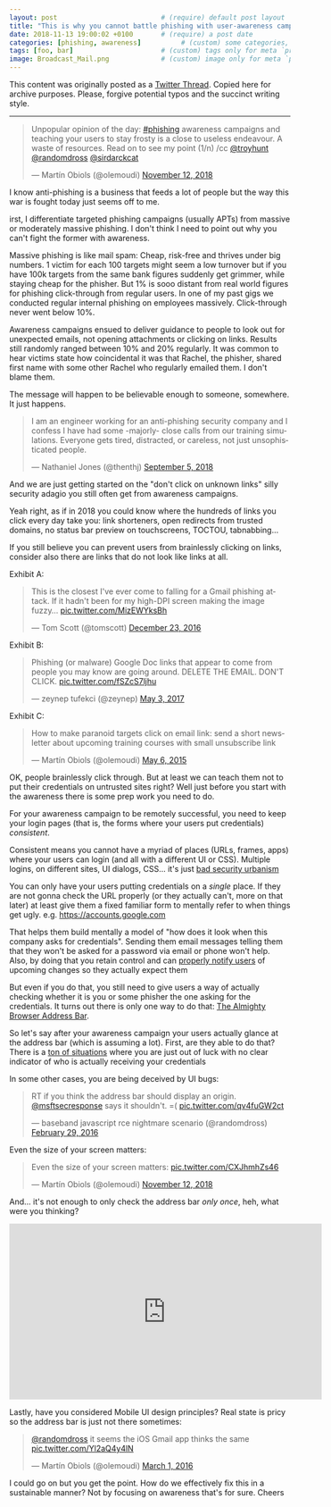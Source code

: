 ```yaml
---
layout: post                          # (require) default post layout
title: "This is why you cannot battle phishing with user-awareness campaigns"                   # (require) a string title
date: 2018-11-13 19:00:02 +0100       # (require) a post date
categories: [phishing, awareness]          # (custom) some categories, but makesure these categories already exists inside path of `category/`
tags: [foo, bar]                      # (custom) tags only for meta `property="article:tag"`
image: Broadcast_Mail.png             # (custom) image only for meta `property="og:image"`, save your image # inside path of `static/img/_posts`
---
```


This content was originally posted as a [Twitter Thread](https://twitter.com/olemoudi/status/1062127172629028864). Copied here for archive purposes. Please, forgive potential typos and the succinct writing style.

---

<blockquote class="twitter-tweet" data-lang="en"><p lang="en" dir="ltr">Unpopular opinion of the day: <a href="https://twitter.com/hashtag/phishing?src=hash&amp;ref_src=twsrc%5Etfw">#phishing</a> awareness campaigns and teaching your users to stay frosty is a close to useless endeavour. A waste of resources. Read on to see my point (1/n) /cc <a href="https://twitter.com/troyhunt?ref_src=twsrc%5Etfw">@troyhunt</a> <a href="https://twitter.com/randomdross?ref_src=twsrc%5Etfw">@randomdross</a> <a href="https://twitter.com/sirdarckcat?ref_src=twsrc%5Etfw">@sirdarckcat</a></p>&mdash; Martín Obiols (@olemoudi) <a href="https://twitter.com/olemoudi/status/1062127172629028864?ref_src=twsrc%5Etfw">November 12, 2018</a></blockquote>
<script async src="https://platform.twitter.com/widgets.js" charset="utf-8"></script>

I know anti-phishing is a business that feeds a lot of people but the way this war is fought today just seems off to me.

irst, I differentiate targeted phishing campaigns (usually APTs) from massive or moderately massive phishing. I don't think I need to point out why you can't fight the former with awareness.

Massive phishing is like mail spam: Cheap, risk-free and thrives under big numbers. 1 victim for each 100 targets might seem a low turnover but if you have 100k targets from the same bank figures suddenly get grimmer, while staying cheap for the phisher. But 1% is sooo distant from real world figures for phishing click-through from regular users. In one of my past gigs we conducted regular internal phishing on employees massively. Click-through never went below 10%.

Awareness campaigns ensued to deliver guidance to people to look out for unexpected emails, not opening attachments or clicking on links. Results still randomly ranged between 10% and 20% regularly. It was common to hear victims state how coincidental it was that Rachel, the phisher, shared first name with some other Rachel who regularly emailed them. I don't blame them.

The message will happen to be believable enough to someone, somewhere. It just happens.

<blockquote class="twitter-tweet" data-lang="en"><p lang="en" dir="ltr">I am an engineer working for an anti-phishing security company and I confess I have had some -majorly- close calls from our training simulations. Everyone gets tired, distracted, or careless, not just unsophisticated people.</p>&mdash; Nathaniel Jones (@thenthj) <a href="https://twitter.com/thenthj/status/1037474559849652225?ref_src=twsrc%5Etfw">September 5, 2018</a></blockquote>
<script async src="https://platform.twitter.com/widgets.js" charset="utf-8"></script>

And we are just getting started on the "don't click on unknown links" silly security adagio you still often get from awareness campaigns.

Yeah right, as if in 2018 you could know where the hundreds of links you click every day take you: link shorteners, open redirects from trusted domains, no status bar preview on touchscreens, TOCTOU, tabnabbing... 

If you still believe you can prevent users from brainlessly clicking on links, consider also there are links that do not look like links at all. 

Exhibit A: 

<blockquote class="twitter-tweet" data-lang="en"><p lang="en" dir="ltr">This is the closest I&#39;ve ever come to falling for a Gmail phishing attack. If it hadn&#39;t been for my high-DPI screen making the image fuzzy… <a href="https://t.co/MizEWYksBh">pic.twitter.com/MizEWYksBh</a></p>&mdash; Tom Scott (@tomscott) <a href="https://twitter.com/tomscott/status/812265182646927361?ref_src=twsrc%5Etfw">December 23, 2016</a></blockquote>
<script async src="https://platform.twitter.com/widgets.js" charset="utf-8"></script>
  
  

Exhibit B:

<blockquote class="twitter-tweet" data-lang="en"><p lang="en" dir="ltr">Phishing (or malware) Google Doc links that appear to come from people you may know are going around. DELETE THE EMAIL. DON&#39;T CLICK. <a href="https://t.co/fSZcS7ljhu">pic.twitter.com/fSZcS7ljhu</a></p>&mdash; zeynep tufekci (@zeynep) <a href="https://twitter.com/zeynep/status/859840026082988038?ref_src=twsrc%5Etfw">May 3, 2017</a></blockquote>
<script async src="https://platform.twitter.com/widgets.js" charset="utf-8"></script>

  
  

Exhibit C:

<blockquote class="twitter-tweet" data-lang="en"><p lang="en" dir="ltr">How to make paranoid targets click on email link: send a short newsletter about upcoming training courses with small unsubscribe link</p>&mdash; Martín Obiols (@olemoudi) <a href="https://twitter.com/olemoudi/status/595953316858884096?ref_src=twsrc%5Etfw">May 6, 2015</a></blockquote>
<script async src="https://platform.twitter.com/widgets.js" charset="utf-8"></script>
  
  

OK, people brainlessly click through. But at least we can teach them not to put their credentials on untrusted sites right? Well just before you start with the awareness there is some prep work you need to do. 

For your awareness campaign to be remotely successful, you need to keep your login pages (that is, the forms where your users put credentials) *consistent*.

Consistent means you cannot have a myriad of places (URLs, frames, apps) where your users can login (and all with a different UI or CSS). Multiple logins, on different sites, UI dialogs, CSS... it's just [bad security urbanism](https://krausefx.com/blog/ios-privacy-stealpassword-easily-get-the-users-apple-id-password-just-by-asking)

You can only have your users putting credentials on a *single* place. If they are not gonna check the URL properly (or they actually can't, more on that later) at least give them a fixed familiar form to mentally refer to when things get ugly. e.g. https://accounts.google.com

That helps them build mentally a model of "how does it look when this company asks for credentials". Sending them email messages telling them that they won't be asked for a password via email or phone won't help. Also, by doing that you retain control and can [properly notify users](https://gsuiteupdates.googleblog.com/2018/06/a-new-look-for-google-sign-in-screens.html) of upcoming changes so they actually expect them

But even if you do that, you still need to give users a way of actually checking whether it is you or some phisher the one asking for the credentials. It turns out there is only one way to do that: [The Almighty Browser Address Bar](https://lists.openwall.net/full-disclosure/2011/12/08/6).

So let's say after your awareness campaign your users actually glance at the address bar (which is assuming a lot). First, are they able to do that? There is a [ton of situations](https://insights.sei.cmu.edu/cert/2016/08/the-risks-of-google-sign-in-on-ios-devices.html) where you are just out of luck with no clear indicator of who is actually receiving your credentials
  

In some other cases, you are being deceived by UI bugs: 
  

<blockquote class="twitter-tweet" data-lang="en"><p lang="en" dir="ltr">RT if you think the address bar should display an origin.  <a href="https://twitter.com/msftsecresponse?ref_src=twsrc%5Etfw">@msftsecresponse</a> says it shouldn&#39;t.  =( <a href="https://t.co/qv4fuGW2ct">pic.twitter.com/qv4fuGW2ct</a></p>&mdash; baseband javascript rce nightmare scenario (@randomdross) <a href="https://twitter.com/randomdross/status/704366020610228225?ref_src=twsrc%5Etfw">February 29, 2016</a></blockquote>
<script async src="https://platform.twitter.com/widgets.js" charset="utf-8"></script>
  


Even the size of your screen matters:

<blockquote class="twitter-tweet" data-conversation="none" data-lang="en"><p lang="en" dir="ltr">Even the size of your screen matters: <a href="https://t.co/CXJhmhZs46">pic.twitter.com/CXJhmhZs46</a></p>&mdash; Martín Obiols (@olemoudi) <a href="https://twitter.com/olemoudi/status/1062127205797584896?ref_src=twsrc%5Etfw">November 12, 2018</a></blockquote>
<script async src="https://platform.twitter.com/widgets.js" charset="utf-8"></script>

  

And... it's not enough to only check the address bar *only once*, heh, what were you thinking?

<iframe width="560" height="315" src="https://www.youtube.com/embed/AXEXcV7m3ds" frameborder="0" allow="accelerometer; autoplay; encrypted-media; gyroscope; picture-in-picture" allowfullscreen></iframe>

  

Lastly, have you considered Mobile UI design principles? Real state is pricy so the address bar is just not there sometimes:

  

<blockquote class="twitter-tweet" data-conversation="none" data-lang="en"><p lang="en" dir="ltr"><a href="https://twitter.com/randomdross?ref_src=twsrc%5Etfw">@randomdross</a> it seems the iOS Gmail app thinks the same <a href="https://t.co/Yl2aQ4y4lN">pic.twitter.com/Yl2aQ4y4lN</a></p>&mdash; Martín Obiols (@olemoudi) <a href="https://twitter.com/olemoudi/status/704809052359016448?ref_src=twsrc%5Etfw">March 1, 2016</a></blockquote>
<script async src="https://platform.twitter.com/widgets.js" charset="utf-8"></script>

  

I could go on but you get the point. How do we effectively fix this in a sustainable manner? Not by focusing on awareness that's for sure. Cheers





